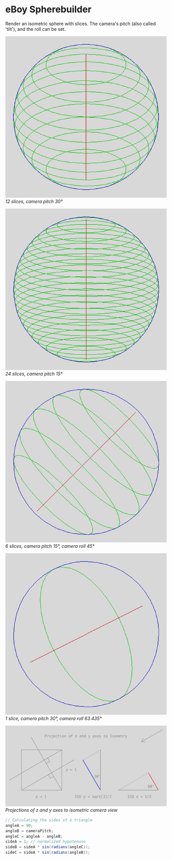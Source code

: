 # eBoy Spherebuilder

Render an isometric sphere with slices. The camera's pitch (also called 'tilt'), and the roll can be set.

![Spherebuilder](media/sphere@12@30@0.png)  
*12 slices, camera pitch 30°*

![Spherebuilder](media/sphere@24s@15@0.png)  
*24 slices, camera pitch 15°*

![Spherebuilder](media/sphere@6s@15@45.png)  
*6 slices, camera pitch 15°, camera roll 45°*

![Spherebuilder](media/sphere@1s@30@63.435.png)  
*1 slice, camera pitch 30°, camera roll 63.435°*

![Iso View Geometry](media/ISO-view-geometry.png)  
*Projections of z and y axes to isometric camera view*

```java
// Calculating the sides of a triangle
angleA = 90;
angleB = cameraPitch;
angleC = angleA - angleB;
sideA = 1; // normalized hypotenuse
sideB = sideA * sin(radians(angleC));
sideC = sideA * sin(radians(angleB));
```
